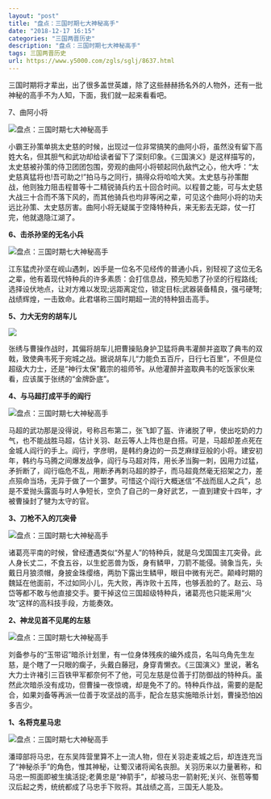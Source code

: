 ```yaml
---
layout: "post"
title: "盘点：三国时期七大神秘高手"
date: "2018-12-17 16:15"
categories: "三国两晋历史"
description: "盘点：三国时期七大神秘高手"
tags: 三国两晋历史
url: https://www.y5000.com/zgls/sglj/8637.html
---
```






三国时期将才辈出，出了很多盖世英雄，除了这些赫赫扬名外的人物外，还有一批神秘的高手不为人知，下面，我们就一起来看看吧。

7、曲阿小将

![盘点：三国时期七大神秘高手](/uploads/allimg/161228/6-16122Q55230537.JPG)

小霸王孙策单挑太史慈的时候，出现过一位非常搞笑的曲阿小将，虽然没有留下高姓大名，但其胆气和武功却给读者留下了深刻印象。《三国演义》是这样描写的，太史慈被孙策的侍卫团团包围，旁观的曲阿小将顿起同仇敌忾之心，他大呼：“太史慈真猛将也!吾可助之!”拍马与之同行，搞得众将哈哈大笑。太史慈与孙策酣战，他则独力阻击程普等十二精锐骑兵约五十回合时间。以程普之能，可与太史慈大战三十合而不落下风的，而其他骑兵也均非等闲之辈，可见这个曲阿小将的功夫远比孙策、太史慈厉害。曲阿小将无疑属于空降特种兵，来无影去无踪，仗一打完，他就退隐江湖了。

**6、击杀孙坚的无名小兵**

![盘点：三国时期七大神秘高手](/uploads/allimg/161228/6-16122Q553014X.JPG)

江东猛虎孙坚在岘山遇刺，凶手是一位名不见经传的普通小兵，别轻视了这位无名之辈，他有着现代特种兵的许多素质：会打信息战，预先知悉了孙坚的行程路线;选择设伏地点，让对方难以发现;远距离定位，锁定目标;武器装备精良，强弓硬弩;战绩辉煌，一击致命。此君堪称三国时期超一流的特种狙击高手。

**5、力大无穷的胡车儿**

![](/uploads/allimg/161228/6-16122Q553321I.JPG)

张绣与曹操作战时，其偏将胡车儿把曹操贴身护卫猛将典韦灌醉并盗取了典韦的双戟，致使典韦死于宛城之战。据说胡车儿“力能负五百斤，日行七百里”，不但是位超级大力士，还是“神行太保”戴宗的祖师爷。从他灌醉并盗取典韦的吃饭家伙来看，应该属于张绣的“金牌卧底”。

**4、与马超打成平手的阎行**

![盘点：三国时期七大神秘高手](/uploads/allimg/161228/6-16122Q55402N3.JPG)

马超的武功那是没得说，号称吕布第二，张飞卸了盔、许诸脱了甲，使出吃奶的力气，也不能战胜马超，估计关羽、赵云等人上阵也是白搭。可是，马超却差点死在金城人阎行的手上。阎行，字彦明，是韩约身边的一员芝麻绿豆般的小将。建安初年，韩约与马腾之间爆发战争，阎行与马超对阵，用长矛当胸一刺，因用力过猛，矛折断了，阎行临危不乱，用断矛再刺马超的脖子，而马超竟然毫无招架之力，差点殒命当场，无异于做了一个噩梦。可惜这个阎行大概迷信“不战而屈人之兵”，总是不爱抛头露面与时人争短长，空负了自己的一身好武艺，一直到建安十四年，才被曹操封了犍为太守的官。

**3、刀枪不入的兀突骨**

![盘点：三国时期七大神秘高手](/uploads/allimg/161228/6-16122Q55439111.JPG)

诸葛亮平南的时候，曾经遭遇类似“外星人”的特种兵，就是乌戈国国主兀突骨。此人身长丈二，不食五谷，以生蛇恶兽为饭，身有鳞甲，刀箭不能侵。骑象当先，头戴日月狼须帽，身披金珠缨络，两肋下露出生鳞甲，眼目中微有光芒。颠峰时期的魏延在他面前，不过如同小儿，先大败，再诈败十五阵，也够丢脸的了。赵云、马岱等都不敢与他直接交手。要干掉这位三国超级特种兵，诸葛亮也只能采用“火攻”这样的高科技手段，方能奏效。

**2、神龙见首不见尾的左慈**

![盘点：三国时期七大神秘高手](/uploads/allimg/161228/6-16122Q5552K27.JPG)

刘备参与的“玉带诏”暗杀计划里，有一位身体残疾的编外成员，名叫乌角先生左慈，是个瞎了一只眼的瘸子，头戴白藤冠，身穿青懒衣。《三国演义》里说，著名大力士许褚引三百铁甲军都奈何不了他，可见左慈是位善于打防御战的特种兵。虽然此次暗杀没有成功，但曹操一夜惊魂，却是免不了的。特种兵作战，需要的是配合，如果刘备等再派一位善于攻坚战的高手，配合左慈实施暗杀计划，曹操恐怕凶多吉少。

**1、名将克星马忠**

![盘点：三国时期七大神秘高手](/uploads/allimg/161228/6-16122Q55610605.JPG)

潘璋部将马忠，在东吴阵营里算不上一流人物，但在关羽走麦城之后，却连连充当了“神秘杀手”的角色，惟其神秘，让蜀汉诸将闻名丧胆。关羽历来以力量著称，和马忠一照面即被生擒活捉;老黄忠是“神箭手”，却被马忠一箭射死;关兴、张苞等蜀汉后起之秀，统统都成了马忠手下败将。其战绩之高，三国无人能及。
